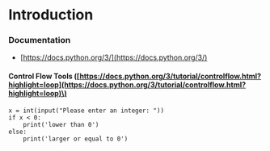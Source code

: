 # Introduction

### Documentation

* [https://docs.python.org/3/](https://docs.python.org/3/)

#### Control Flow Tools \([https://docs.python.org/3/tutorial/controlflow.html?highlight=loop](https://docs.python.org/3/tutorial/controlflow.html?highlight=loop)\)

```text
x = int(input("Please enter an integer: "))
if x < 0:
    print('lower than 0')
else:
    print('larger or equal to 0')
```







